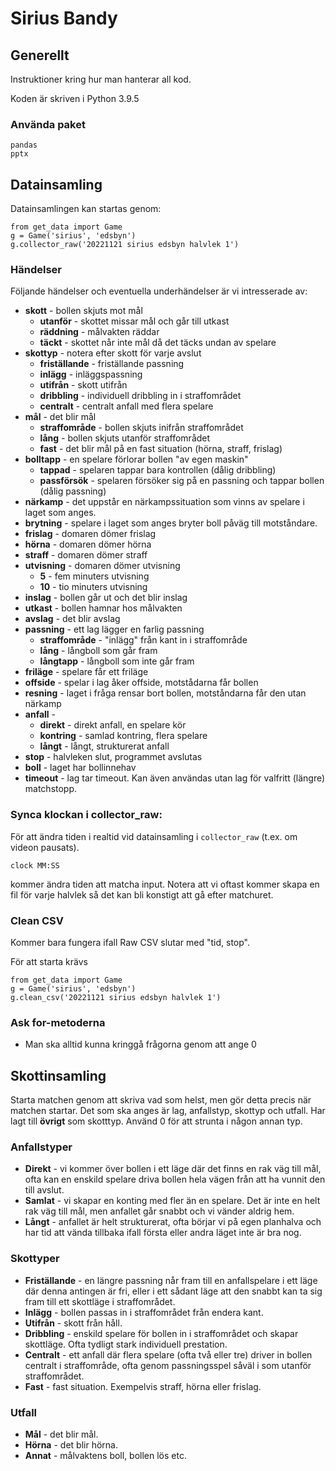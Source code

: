 # Sirius Bandy
## Generellt
Instruktioner kring hur man hanterar all kod. 

Koden är skriven i Python 3.9.5

### Använda paket
```
pandas
pptx
```

## Datainsamling
Datainsamlingen kan startas genom:
```
from get_data import Game
g = Game('sirius', 'edsbyn')
g.collector_raw('20221121 sirius edsbyn halvlek 1')
```

### Händelser
Följande händelser och eventuella underhändelser är vi intresserade av:
* **skott** - bollen skjuts mot mål
  * **utanför** - skottet missar mål och går till utkast
  * **räddning** - målvakten räddar
  * **täckt** - skottet når inte mål då det täcks undan av spelare
* **skottyp** - notera efter skott för varje avslut
  * **friställande** - friställande passning
  * **inlägg** - inläggspassning
  * **utifrån** - skott utifrån
  * **dribbling** - individuell dribbling in i straffområdet
  * **centralt** - centralt anfall med flera spelare
* **mål** - det blir mål
  * **straffområde** - bollen skjuts inifrån straffområdet 
  * **lång** - bollen skjuts utanför straffområdet
  * **fast** - det blir mål på en fast situation (hörna, straff, frislag)
* **bolltapp** - en spelare förlorar bollen "av egen maskin"
  * **tappad** - spelaren tappar bara kontrollen (dålig dribbling)
  * **passförsök** - spelaren försöker sig på en passning och tappar bollen (dålig passning)
* **närkamp** - det uppstår en närkampssituation som vinns av spelare i laget som anges. 
* **brytning** - spelare i laget som anges bryter boll påväg till motståndare.
* **frislag** - domaren dömer frislag
* **hörna** - domaren dömer hörna
* **straff** - domaren dömer straff
* **utvisning** - domaren dömer utvisning
  * **5** - fem minuters utvisning
  * **10** - tio minuters utvisning 
* **inslag** - bollen går ut och det blir inslag
* **utkast** - bollen hamnar hos målvakten
* **avslag** - det blir avslag
* **passning** - ett lag lägger en farlig passning 
  * **straffområde** - "inlägg" från kant in i straffområde
  * **lång** - långboll som går fram
  * **långtapp** - långboll som inte går fram
* **friläge** - spelare får ett friläge
* **offside** - spelar i lag åker offside, motstådarna får bollen
* **resning** - laget i fråga rensar bort bollen, motståndarna får den utan närkamp
* **anfall** - 
  * **direkt** - direkt anfall, en spelare kör
  * **kontring** - samlad kontring, flera spelare
  * **långt** - långt, strukturerat anfall 
* **stop** - halvleken slut, programmet avslutas
* **boll** - laget har bollinnehav
* **timeout** - lag tar timeout. Kan även användas utan lag för valfritt (längre) matchstopp. 

### Synca klockan i collector_raw:
För att ändra tiden i realtid vid datainsamling i ```collector_raw``` (t.ex. om videon pausats).
```
clock MM:SS
```
kommer ändra tiden att matcha input. Notera att vi oftast kommer skapa en fil för varje halvlek så det kan bli konstigt att gå efter matchuret. 

### Clean CSV
Kommer bara fungera ifall Raw CSV slutar med "tid, stop".

För att starta krävs
```
from get_data import Game
g = Game('sirius', 'edsbyn')
g.clean_csv('20221121 sirius edsbyn halvlek 1')
```

### Ask for-metoderna
* Man ska alltid kunna kringgå frågorna genom att ange 0


## Skottinsamling
Starta matchen genom att skriva vad som helst, men gör detta precis när matchen startar. Det som ska anges är lag, anfallstyp, skottyp och utfall. Har lagt till **övrigt** som skotttyp. Använd 0 för att strunta i någon annan typ. 

### Anfallstyper
* **Direkt** -  vi kommer över bollen i ett läge där det finns en rak väg till mål, ofta kan en enskild spelare driva bollen hela vägen från att ha vunnit den till avslut.
* **Samlat** - vi skapar en konting med fler än en spelare. Det är inte en helt rak väg till mål, men anfallet går snabbt och vi vänder aldrig hem.
* **Långt** - anfallet är helt strukturerat, ofta börjar vi på egen planhalva och har tid att vända tillbaka ifall första eller andra läget inte är bra nog.

### Skottyper
* **Friställande** - en längre passning når fram till en anfallspelare i ett läge där denna antingen är fri, eller i ett sådant läge att den snabbt kan ta sig fram till ett skottläge i straffområdet.
* **Inlägg** - bollen passas in i straffområdet från endera kant. 
* **Utifrån** - skott från håll. 
* **Dribbling** - enskild spelare för bollen in i straffområdet och skapar skottläge. Ofta tydligt stark individuell prestation. 
* **Centralt** - ett anfall där flera spelare (ofta två eller tre) driver in bollen centralt i straffområde, ofta genom passningsspel såväl i som utanför straffområdet.
* **Fast** - fast situation. Exempelvis straff, hörna eller frislag. 

### Utfall
* **Mål** - det blir mål.
* **Hörna** - det blir hörna.
* **Annat** - målvaktens boll, bollen lös etc. 